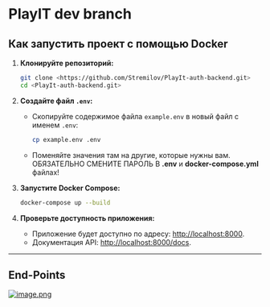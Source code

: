 
# PlayIT dev branch

## Как запустить проект с помощью Docker

1. **Клонируйте репозиторий:**
   ```bash
   git clone <https://github.com/Stremilov/PlayIt-auth-backend.git>
   cd <PlayIt-auth-backend.git>
   ```

2. **Создайте файл `.env`:**
   - Скопируйте содержимое файла `example.env` в новый файл с именем `.env`:
     ```bash
     cp example.env .env
     ```
   - Поменяйте значения там на другие, которые нужны вам. ОБЯЗАТЕЛЬНО СМЕНИТЕ ПАРОЛЬ В **.env** и **docker-compose.yml** файлах!

3. **Запустите Docker Compose:**
   ```bash
   docker-compose up --build
   ```

4. **Проверьте доступность приложения:**
   - Приложение будет доступно по адресу: [http://localhost:8000](http://localhost:8000).
   - Документация API: [http://localhost:8000/docs](http://localhost:8000/docs).

---

## End-Points

[![image.png](https://i.postimg.cc/W4VvRrc1/image.png)](https://postimg.cc/DSxDLSz9)